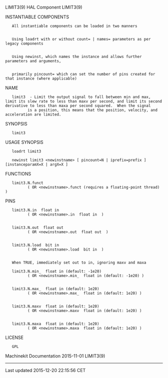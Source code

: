 LIMIT3(9) HAL Component LIMIT3(9)

INSTANTIABLE COMPONENTS

       All instantiable components can be loaded in two manners


       Using loadrt with or without count= | names= parameters as per legacy components


       Using newinst, which names the instance and allows further parameters and arguments,


       primarily pincount= which can set the number of pins created for that instance (where applicable)

NAME

       limit3  - Limit the output signal to fall between min and max, limit its slew rate to less than maxv per second, and limit its second derivative to less than maxa per second squared.  When the signal
              is a position, this means that the position, velocity, and acceleration are limited.

SYNOPSIS

       limit3

USAGE SYNOPSIS

       loadrt limit3

       newinst limit3 <newinstname> [ pincount=N | iprefix=prefix ] [instanceparamX=X | argX=X ]

FUNCTIONS

       limit3.N.funct
              ( OR <newinstname>.funct (requires a floating-point thread) )

PINS

       limit3.N.in  float in
              ( OR <newinstname>.in  float in  )


       limit3.N.out  float out
              ( OR <newinstname>.out  float out  )


       limit3.N.load  bit in
              ( OR <newinstname>.load  bit in  )


       When TRUE, immediately set out to in, ignoring maxv and maxa

       limit3.N.min_  float in (default: -1e20)
              ( OR <newinstname>.min_  float in (default: -1e20) )


       limit3.N.max_  float in (default: 1e20)
              ( OR <newinstname>.max_  float in (default: 1e20) )


       limit3.N.maxv  float in (default: 1e20)
              ( OR <newinstname>.maxv  float in (default: 1e20) )


       limit3.N.maxa  float in (default: 1e20)
              ( OR <newinstname>.maxa  float in (default: 1e20) )

LICENSE

       GPL

Machinekit Documentation 2015-11-01 LIMIT3(9)

------------------------------------------------------------------------

Last updated 2015-12-20 22:15:56 CET


